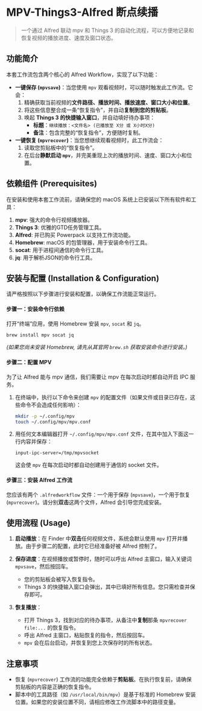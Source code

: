 
# MPV-Things3-Alfred 断点续播

> 一个通过 Alfred 联动 mpv 和 Things 3 的自动化流程，可以方便地记录和恢复视频的播放进度、速度及窗口状态。

## 功能简介

本套工作流包含两个核心的 Alfred Workflow，实现了以下功能：

* **一键保存 (`mpvsave`)**：当您使用 `mpv` 观看视频时，可以随时触发此工作流。它会：
    1.  精确获取当前视频的**文件路径、播放时间、播放速度、窗口大小和位置**。
    2.  将这些信息整合成一条“恢复指令”，并自动**复制到您的剪贴板**。
    3.  唤起 **Things 3 的快捷输入窗口**，并自动填好待办事项：
        * **标题**：`继续播放：<文件名> (已播放至 X分 或 X小时X分)`
        * **备注**：包含完整的“恢复指令”，方便随时复制。
* **一键恢复 (`mpvrecover`)**：当您想继续观看视频时，此工作流会：
    1.  读取您剪贴板中的“恢复指令”。
    2.  在后台**静默启动 `mpv`**，并完美重现上次的播放时间、速度、窗口大小和位置。

## 依赖组件 (Prerequisites)

在安装和使用本套工作流前，请确保您的 macOS 系统上已安装以下所有软件和工具：

1.  **mpv**: 强大的命令行视频播放器。
2.  **Things 3**: 优雅的GTD任务管理工具。
3.  **Alfred**: 并已购买 Powerpack 以支持工作流功能。
4.  **Homebrew**: macOS 的包管理器，用于安装命令行工具。
5.  **socat**: 用于进程间通信的命令行工具。
6.  **jq**: 用于解析JSON的命令行工具。

## 安装与配置 (Installation & Configuration)

请严格按照以下步骤进行安装和配置，以确保工作流能正常运行。

#### 步骤一：安装命令行依赖

打开“终端”应用，使用 Homebrew 安装 `mpv`, `socat` 和 `jq`。
```bash
brew install mpv socat jq
```
*(如果您尚未安装 Homebrew, 请先从其官网 `brew.sh` 获取安装命令进行安装。)*

#### 步骤二：配置 MPV

为了让 Alfred 能与 mpv 通信，我们需要让 mpv 在每次启动时都自动开启 IPC 服务。

1.  在终端中，执行以下命令来创建 `mpv` 的配置文件（如果文件或目录已存在，这些命令不会造成任何影响）：
    ```bash
    mkdir -p ~/.config/mpv
    touch ~/.config/mpv/mpv.conf
    ```
2.  用任何文本编辑器打开 `~/.config/mpv/mpv.conf` 文件，在其中加入下面这一行内容并保存：
    ```
    input-ipc-server=/tmp/mpvsocket
    ```
    这会使 `mpv` 在每次启动时都自动创建用于通信的 socket 文件。

#### 步骤三：安装 Alfred 工作流

您应该有两个 `.alfredworkflow` 文件：一个用于保存 (`mpvsave`)，一个用于恢复 (`mpvrecover`)。请分别**双击**这两个文件，Alfred 会引导您完成安装。

## 使用流程 (Usage)

1.  **启动播放**：在 Finder 中**双击**任何视频文件，系统会默认使用 `mpv` 打开并播放。由于步骤二的配置，此时它已经准备好被 Alfred 控制了。

2.  **保存进度**：在视频播放或暂停时，随时可以呼出 Alfred 主窗口，输入关键词 `mpvsave`，然后按回车。
    * 您的剪贴板会被写入恢复指令。
    * Things 3 的快捷输入窗口会弹出，其中已填好所有信息。您只需检查并保存即可。

3.  **恢复播放**：
    * 打开 Things 3，找到对应的待办事项，从备注中**复制**那条 `mpvrecover file:...` 的恢复指令。
    * 呼出 Alfred 主窗口，粘贴恢复的指令，然后按回车。
    * `mpv` 会在后台启动，并恢复到您上次保存时的所有状态。

## 注意事项

* 恢复 (`mpvrecover`) 工作流的功能完全依赖于**剪贴板**。在执行恢复前，请确保剪贴板的内容是正确的恢复指令。
* 脚本中的工具路径（如 `/usr/local/bin/mpv`）是基于标准的 Homebrew 安装位置。如果您的安装位置不同，请相应修改工作流脚本中的路径变量。

